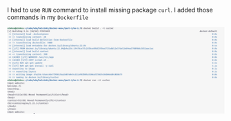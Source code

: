 I had to use `RUN` command to install missing package `curl`. I added those commands in my `Dockerfile`

![ex1.7](ex-1.7.png)